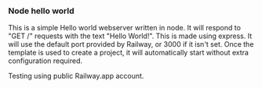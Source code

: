 ### Node hello world
This is a simple Hello world webserver written in node. It will respond to "GET /" requests with the text "Hello World!". This is made using express.
It will use the default port provided by Railway, or 3000 if it isn't set.
Once the template is used to create a project, it will automatically start without extra configuration required.

Testing using public Railway.app account.
